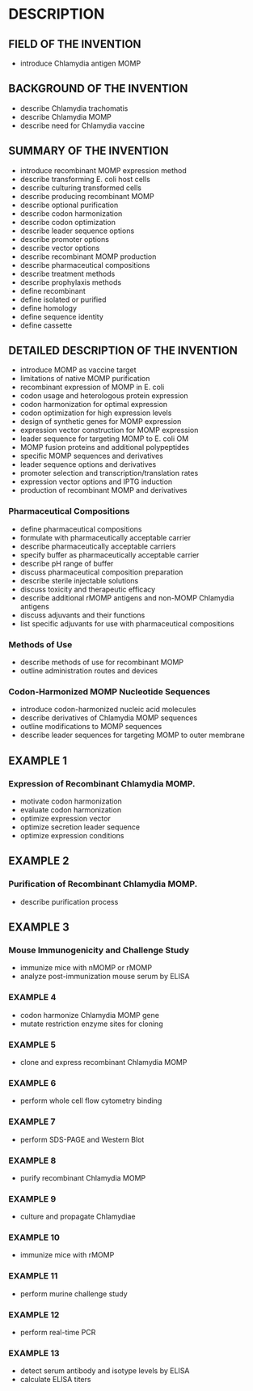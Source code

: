 # DESCRIPTION

## FIELD OF THE INVENTION

- introduce Chlamydia antigen MOMP

## BACKGROUND OF THE INVENTION

- describe Chlamydia trachomatis
- describe Chlamydia MOMP
- describe need for Chlamydia vaccine

## SUMMARY OF THE INVENTION

- introduce recombinant MOMP expression method
- describe transforming E. coli host cells
- describe culturing transformed cells
- describe producing recombinant MOMP
- describe optional purification
- describe codon harmonization
- describe codon optimization
- describe leader sequence options
- describe promoter options
- describe vector options
- describe recombinant MOMP production
- describe pharmaceutical compositions
- describe treatment methods
- describe prophylaxis methods
- define recombinant
- define isolated or purified
- define homology
- define sequence identity
- define cassette

## DETAILED DESCRIPTION OF THE INVENTION

- introduce MOMP as vaccine target
- limitations of native MOMP purification
- recombinant expression of MOMP in E. coli
- codon usage and heterologous protein expression
- codon harmonization for optimal expression
- codon optimization for high expression levels
- design of synthetic genes for MOMP expression
- expression vector construction for MOMP expression
- leader sequence for targeting MOMP to E. coli OM
- MOMP fusion proteins and additional polypeptides
- specific MOMP sequences and derivatives
- leader sequence options and derivatives
- promoter selection and transcription/translation rates
- expression vector options and IPTG induction
- production of recombinant MOMP and derivatives

### Pharmaceutical Compositions

- define pharmaceutical compositions
- formulate with pharmaceutically acceptable carrier
- describe pharmaceutically acceptable carriers
- specify buffer as pharmaceutically acceptable carrier
- describe pH range of buffer
- discuss pharmaceutical composition preparation
- describe sterile injectable solutions
- discuss toxicity and therapeutic efficacy
- describe additional rMOMP antigens and non-MOMP Chlamydia antigens
- discuss adjuvants and their functions
- list specific adjuvants for use with pharmaceutical compositions

### Methods of Use

- describe methods of use for recombinant MOMP
- outline administration routes and devices

### Codon-Harmonized MOMP Nucleotide Sequences

- introduce codon-harmonized nucleic acid molecules
- describe derivatives of Chlamydia MOMP sequences
- outline modifications to MOMP sequences
- describe leader sequences for targeting MOMP to outer membrane

## EXAMPLE 1

### Expression of Recombinant Chlamydia MOMP.

- motivate codon harmonization
- evaluate codon harmonization
- optimize expression vector
- optimize secretion leader sequence
- optimize expression conditions

## EXAMPLE 2

### Purification of Recombinant Chlamydia MOMP.

- describe purification process

## EXAMPLE 3

### Mouse Immunogenicity and Challenge Study

- immunize mice with nMOMP or rMOMP
- analyze post-immunization mouse serum by ELISA

### EXAMPLE 4

- codon harmonize Chlamydia MOMP gene
- mutate restriction enzyme sites for cloning

### EXAMPLE 5

- clone and express recombinant Chlamydia MOMP

### EXAMPLE 6

- perform whole cell flow cytometry binding

### EXAMPLE 7

- perform SDS-PAGE and Western Blot

### EXAMPLE 8

- purify recombinant Chlamydia MOMP

### EXAMPLE 9

- culture and propagate Chlamydiae

### EXAMPLE 10

- immunize mice with rMOMP

### EXAMPLE 11

- perform murine challenge study

### EXAMPLE 12

- perform real-time PCR

### EXAMPLE 13

- detect serum antibody and isotype levels by ELISA
- calculate ELISA titers

